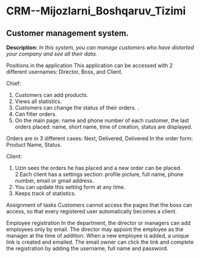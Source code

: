 # CRM--Mijozlarni_Boshqaruv_Tizimi

## Customer management system.
**Description:**
*In this system, you can manage customers who have distorted your company and see all their data.*

Positions in the application
This application can be accessed with 2 different usernames: Director, Boss, and Client.

  Chief:
  1. Customers can add products.
  2. Views all statistics.
  3. Customers can change the status of their orders. .
  4. Can filter orders.
  5. On the main page:
        name and phone number of each customer,
         the last orders placed: name, short name, time of creation, status are displayed.

Orders are in 3 different cases:
  Next, Delivered, Delivered
In the order form:
  Product Name, Status.

Client:
  1. Uzin sees the orders he has placed and a new order can be placed.
  2.Each client has a settings section:
         profile picture, full name, phone number, email or gmail address.
  3. You can update this setting form at any time.
  4. Keeps track of statistics.

Assignment of tasks
  Customers cannot access the pages that the boss can access, so that every registered user automatically becomes a client.

 
Employee registration
In the department, the director or managers can add employees only by email. The director may appoint the employee as the manager at the time of addition. When a new employee is added, a unique link is created and emailed. The email owner can click the link and complete the registration by adding the username, full name and password.
